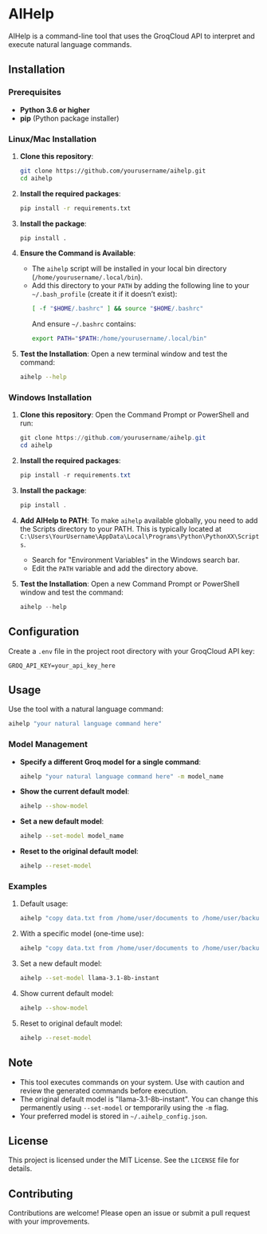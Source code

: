 
# AIHelp

AIHelp is a command-line tool that uses the GroqCloud API to interpret and execute natural language commands.

## Installation

### Prerequisites

- **Python 3.6 or higher**
- **pip** (Python package installer)

### Linux/Mac Installation

1. **Clone this repository**:
   ```bash
   git clone https://github.com/yourusername/aihelp.git
   cd aihelp
   ```

2. **Install the required packages**:
   ```bash
   pip install -r requirements.txt
   ```

3. **Install the package**:
   ```bash
   pip install .
   ```

4. **Ensure the Command is Available**:
   - The `aihelp` script will be installed in your local bin directory (`/home/yourusername/.local/bin`).
   - Add this directory to your `PATH` by adding the following line to your `~/.bash_profile` (create it if it doesn’t exist):
     ```bash
     [ -f "$HOME/.bashrc" ] && source "$HOME/.bashrc"
     ```
     And ensure `~/.bashrc` contains:
     ```bash
     export PATH="$PATH:/home/yourusername/.local/bin"
     ```

5. **Test the Installation**:
   Open a new terminal window and test the command:
   ```bash
   aihelp --help
   ```

### Windows Installation

1. **Clone this repository**:
   Open the Command Prompt or PowerShell and run:
   ```powershell
   git clone https://github.com/yourusername/aihelp.git
   cd aihelp
   ```

2. **Install the required packages**:
   ```powershell
   pip install -r requirements.txt
   ```

3. **Install the package**:
   ```powershell
   pip install .
   ```

4. **Add AIHelp to PATH**:
   To make `aihelp` available globally, you need to add the Scripts directory to your PATH. This is typically located at `C:\Users\YourUsername\AppData\Local\Programs\Python\PythonXX\Scripts`.

   - Search for "Environment Variables" in the Windows search bar.
   - Edit the `PATH` variable and add the directory above.

5. **Test the Installation**:
   Open a new Command Prompt or PowerShell window and test the command:
   ```powershell
   aihelp --help
   ```

## Configuration

Create a `.env` file in the project root directory with your GroqCloud API key:

```
GROQ_API_KEY=your_api_key_here
```

## Usage

Use the tool with a natural language command:

```bash
aihelp "your natural language command here"
```

### Model Management

- **Specify a different Groq model for a single command**:
  ```bash
  aihelp "your natural language command here" -m model_name
  ```

- **Show the current default model**:
  ```bash
  aihelp --show-model
  ```

- **Set a new default model**:
  ```bash
  aihelp --set-model model_name
  ```

- **Reset to the original default model**:
  ```bash
  aihelp --reset-model
  ```

### Examples

1. Default usage:
   ```bash
   aihelp "copy data.txt from /home/user/documents to /home/user/backup"
   ```

2. With a specific model (one-time use):
   ```bash
   aihelp "copy data.txt from /home/user/documents to /home/user/backup" -m llama-3.1-8b-instant
   ```

3. Set a new default model:
   ```bash
   aihelp --set-model llama-3.1-8b-instant
   ```

4. Show current default model:
   ```bash
   aihelp --show-model
   ```

5. Reset to original default model:
   ```bash
   aihelp --reset-model
   ```

## Note

- This tool executes commands on your system. Use with caution and review the generated commands before execution.
- The original default model is "llama-3.1-8b-instant". You can change this permanently using `--set-model` or temporarily using the `-m` flag.
- Your preferred model is stored in `~/.aihelp_config.json`.

## License

This project is licensed under the MIT License. See the `LICENSE` file for details.

## Contributing

Contributions are welcome! Please open an issue or submit a pull request with your improvements.
